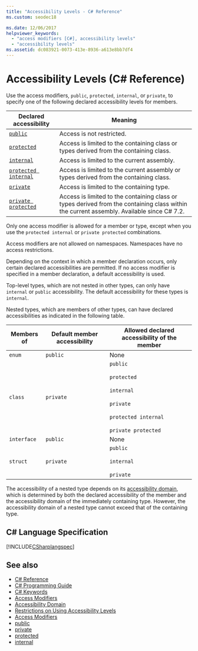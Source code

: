 ```yaml
---
title: "Accessibility Levels - C# Reference"
ms.custom: seodec18

ms.date: 12/06/2017
helpviewer_keywords: 
  - "access modifiers [C#], accessibility levels"
  - "accessibility levels"
ms.assetid: dc083921-0073-413e-8936-a613e8bb7df4
---
```

# Accessibility Levels (C# Reference)

Use the access modifiers, `public`, `protected`, `internal`, or `private`, to specify one of the following declared accessibility levels for members.  
  
|Declared accessibility|Meaning|  
|----------------------------|-------------|  
|[`public`](public.md)|Access is not restricted.|  
|[`protected`](protected.md)|Access is limited to the containing class or types derived from the containing class.|  
|[`internal`](internal.md)|Access is limited to the current assembly.|  
|[`protected internal`](protected-internal.md)|Access is limited to the current assembly or types derived from the containing class.|  
|[`private`](private.md)|Access is limited to the containing type.|  
|[`private protected`](private-protected.md)|Access is limited to the containing class or types derived from the containing class within the current assembly. Available since C# 7.2. |  
  
 Only one access modifier is allowed for a member or type, except when you use the `protected internal` or `private protected` combinations.  
  
 Access modifiers are not allowed on namespaces. Namespaces have no access restrictions.  
  
 Depending on the context in which a member declaration occurs, only certain declared accessibilities are permitted. If no access modifier is specified in a member declaration, a default accessibility is used.  
  
 Top-level types, which are not nested in other types, can only have `internal` or `public` accessibility. The default accessibility for these types is `internal`.  
  
 Nested types, which are members of other types, can have declared accessibilities as indicated in the following table.  
  
|Members of|Default member accessibility|Allowed declared accessibility of the member|  
|----------------|----------------------------------|--------------------------------------------------|  
|`enum`|`public`|None|  
|`class`|`private`|`public`<br /><br /> `protected`<br /><br /> `internal`<br /><br /> `private`<br /><br /> `protected internal` <br /><br />`private protected`|  
|`interface`|`public`|None|  
|`struct`|`private`|`public`<br /><br /> `internal`<br /><br /> `private`|  
  
 The accessibility of a nested type depends on its [accessibility domain](../../../csharp/language-reference/keywords/accessibility-domain.md), which is determined by both the declared accessibility of the member and the accessibility domain of the immediately containing type. However, the accessibility domain of a nested type cannot exceed that of the containing type.  
  
## C# Language Specification  
 [!INCLUDE[CSharplangspec](~/includes/csharplangspec-md.md)]  
  
## See also

- [C# Reference](../../../csharp/language-reference/index.md)
- [C# Programming Guide](../../../csharp/programming-guide/index.md)
- [C# Keywords](../../../csharp/language-reference/keywords/index.md)
- [Access Modifiers](../../../csharp/language-reference/keywords/access-modifiers.md)
- [Accessibility Domain](../../../csharp/language-reference/keywords/accessibility-domain.md)
- [Restrictions on Using Accessibility Levels](../../../csharp/language-reference/keywords/restrictions-on-using-accessibility-levels.md)
- [Access Modifiers](../../../csharp/programming-guide/classes-and-structs/access-modifiers.md)
- [public](../../../csharp/language-reference/keywords/public.md)
- [private](../../../csharp/language-reference/keywords/private.md)
- [protected](../../../csharp/language-reference/keywords/protected.md)
- [internal](../../../csharp/language-reference/keywords/internal.md)
